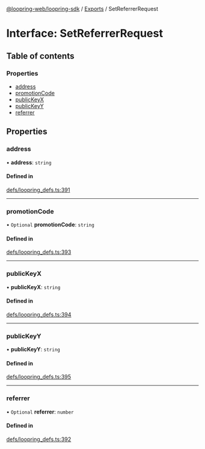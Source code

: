[@loopring-web/loopring-sdk](../README.md) / [Exports](../modules.md) / SetReferrerRequest

# Interface: SetReferrerRequest

## Table of contents

### Properties

- [address](SetReferrerRequest.md#address)
- [promotionCode](SetReferrerRequest.md#promotioncode)
- [publicKeyX](SetReferrerRequest.md#publickeyx)
- [publicKeyY](SetReferrerRequest.md#publickeyy)
- [referrer](SetReferrerRequest.md#referrer)

## Properties

### address

• **address**: `string`

#### Defined in

[defs/loopring_defs.ts:391](https://github.com/Loopring/loopring_sdk/blob/02976c9/src/defs/loopring_defs.ts#L391)

___

### promotionCode

• `Optional` **promotionCode**: `string`

#### Defined in

[defs/loopring_defs.ts:393](https://github.com/Loopring/loopring_sdk/blob/02976c9/src/defs/loopring_defs.ts#L393)

___

### publicKeyX

• **publicKeyX**: `string`

#### Defined in

[defs/loopring_defs.ts:394](https://github.com/Loopring/loopring_sdk/blob/02976c9/src/defs/loopring_defs.ts#L394)

___

### publicKeyY

• **publicKeyY**: `string`

#### Defined in

[defs/loopring_defs.ts:395](https://github.com/Loopring/loopring_sdk/blob/02976c9/src/defs/loopring_defs.ts#L395)

___

### referrer

• `Optional` **referrer**: `number`

#### Defined in

[defs/loopring_defs.ts:392](https://github.com/Loopring/loopring_sdk/blob/02976c9/src/defs/loopring_defs.ts#L392)
